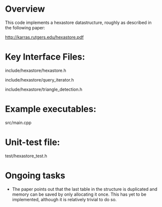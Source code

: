 
# Overview

This code implements a hexastore datastructure, roughly as described in the following paper:

http://karras.rutgers.edu/hexastore.pdf

# Key Interface Files:

include/hexastore/hexastore.h

include/hexastore/query_iterator.h

include/hexastore/triangle_detection.h

# Example executables:

src/main.cpp 

# Unit-test file:

test/hexastore_test.h

# Ongoing tasks

- The paper points out that the last table in the structure is duplicated and memory can be saved by only allocating it once. This has yet to be implemented, although it is relatively trivial to do so.


